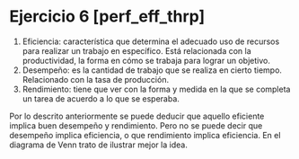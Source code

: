 # Ejercicio 6 [perf_eff_thrp]
1. Eficiencia: característica que determina el adecuado uso de recursos para realizar un trabajo en específico. Está relacionada con la productividad, la forma en cómo se trabaja para lograr un objetivo.
2. Desempeño: es la cantidad de trabajo que se realiza en cierto tiempo. Relacionado con la tasa de producción.
3. Rendimiento: tiene que ver con la forma y medida en la que se completa un tarea de acuerdo a lo que se esperaba.

Por lo descrito anteriormente se puede deducir que aquello eficiente implica buen desempeño y rendimiento. Pero no se puede decir que desempeño implica eficiencia, o que rendimiento implica eficiencia. En el diagrama de Venn trato de ilustrar mejor la idea.

